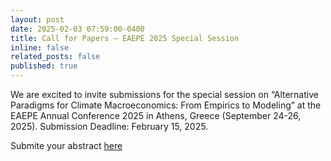 ```yaml
---
layout: post
date: 2025-02-03 07:59:00-0400
title: Call for Papers – EAEPE 2025 Special Session
inline: false
related_posts: false
published: true
---
```


We are excited to invite submissions for the special session on “Alternative Paradigms for Climate Macroeconomics: From Empirics to Modeling” at the EAEPE Annual Conference 2025 in Athens, Greece (September 24-26, 2025). Submission Deadline: February 15, 2025.

Submite your abstract [here](https://eaepe.org/abstract-submission/)
